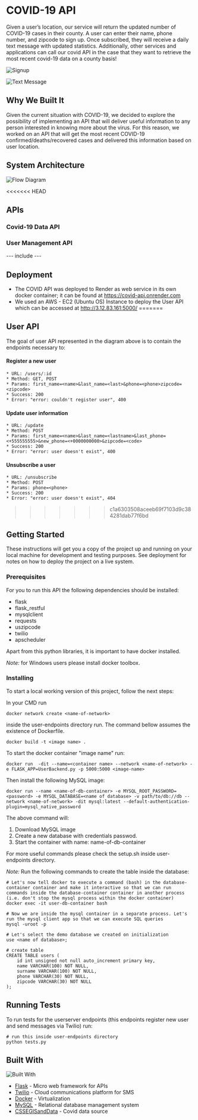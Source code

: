 # COVID-19 API

Given a user’s location, our service will return the updated number of COVID-19 cases in their county.  A user can enter their name, phone number, and zipcode to sign up. Once subscribed, they will receive a daily text message with updated statistics. Additionally, other services and applications can call our covid API in the case that they want to retrieve the most recent covid-19 data on a county basis!

![Signup](./signup.png "Signup")

![Text Message](./text-message.png "Text Message")



## Why We Built It

Given the current situation with COVID-19, we decided to explore the possibility of implementing an API that will deliver useful information to any person interested in knowing more about the virus.
For this reason, we worked on an API that will get the most recent COVID-19 confirmed/deaths/recovered cases and delivered this information based on user location.



## System Architecture
![Flow Diagram](./flow.png "Flow Diagram")

<<<<<<< HEAD
## APIs

### Covid-19 Data API





### User Management API

--- include ---



## Deployment

- The COVID API was deployed to Render as web service in its own docker container; it can be found at https://covid-api.onrender.com
- We used an AWS - EC2 (Ubuntu OS) Instance to deploy the User API which can be accessed at http://3.12.83.161:5000/
=======
## User API

The goal of user API represented in the diagram above is to contain the endpoints necessary to:

#### Register a new user

    * URL: /users/:id
    * Method: GET, POST
    * Params: first_name=<name>&last_name=<last>&phone=<phone>zipcode=<zipcode>
    * Success: 200
    * Error: "error: couldn't register user", 400

#### Update user information

    * URL: /update
    * Method: POST
    * Params: first_name=<name>&last_name=<lastname>&last_phone=<+555555555>&new_phone=<+0000000000>&zipcode=<code>
    * Success: 200
    * Error: "error: user doesn't exist", 400

#### Unsubscribe a user

    * URL: /unsubscribe
    * Method: POST
    * Params: phone=<phone>
    * Success: 200
    * Error: "error: user doesn't exist", 404

>>>>>>> c1a6303508aceeb69f7103d9c384281dab77f6bd




## Getting Started

These instructions will get you a copy of the project up and running on your local machine for development and testing purposes. See deployment for notes on how to deploy the project on a live system.


### Prerequisites

For you to run this API the following dependencies should be installed:

* flask
* flask_restful
* mysqlclient
* requests
* uszipcode
* twilio
* apscheduler

Apart from this python libraries, it is important to have docker installed.

*Note:* for Windows users please install docker toolbox.



### Installing

To start a local working version of this project, follow the next steps:

In your CMD run

```
docker network create <name-of-network>
```

inside the user-endpoints directory run. The command bellow assumes the existence of Dockerfile.

```
docker build -t <image name> .
```

To start the docker container "image name" run:

```
docker run  -dit --name=<container name> --network <name-of-network> -e FLASK_APP=UserBackend.py -p 5000:5000 <image-name>
```
Then install the following MySQL image:

```
docker run --name <name-of-db-container> -e MYSQL_ROOT_PASSWORD=<password> -e MYSQL_DATABASE=<name of database> -v path/to/db://db --network <name-of-network> -dit mysql:latest --default-authentication-plugin=mysql_native_password
```
The above command will:

1. Download MySQL image
2. Create a new database with credentials passwod.
3. Start the container with name: name-of-db-container

For more useful commands please check the setup.sh inside user-endpoints directory.

*Note:* Run the following commands to create the table inside the database:

```
# Let's now tell docker to execute a command (bash) in the database-container container and make it interactive so that we can run commands inside the database-container container in another process (i.e. don't stop the mysql process within the docker container)
docker exec -it user-db-container bash

# Now we are inside the mysql container in a separate process. Let's run the mysql client app so that we can execute SQL queries
mysql -uroot -p

# Let's select the demo database we created on initialization
use <name of database>;

# create table
CREATE TABLE users (
    id int unsigned not null auto_increment primary key,
    name VARCHAR(100) NOT NULL,
    surname VARCHAR(100) NOT NULL,
    phone VARCHAR(30) NOT NULL,
    zipcode VARCHAR(30) NOT NULL
);
```



## Running Tests

To run tests for the userserver endpoints (this endpoints register new user and send messages via Twilio) run:

```
# run this inside user-endpoints directory
python tests.py
```



## Built With

![Built With](./built-with.png "Built With")

* [Flask](https://flask.palletsprojects.com/en/1.1.x/) - Micro web framework for APIs
* [Twilio](https://www.twilio.com) - Cloud communications platform for SMS
* [Docker](https://www.docker.com/) - Virtualization
* [MySQL](https://www.mysql.com/) - Relational database management system
* [CSSEGISandData](https://github.com/CSSEGISandData/COVID-19) - Covid data source
